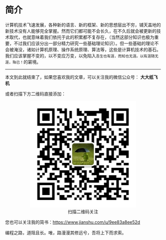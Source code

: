 # 简介

计算机技术飞速发展，各种新的语言、新的框架、新的思想层出不穷，铺天盖地的新技术没有人能够完全掌握。然而它们都可能不会长久，在不久后就会被更新的技术取代，也就意味着我们依托于此的积累都不复存在，（当然这部分知识也极为重要，不过我们应该分出一部分精力研究一些基础理论知识）。但一些基础的理论不会被淹没，诸如计算机原理、操作系统原理、算法等，这些是计算机技术的基石。我们应该掌握不变的，以不变应万变，以免陷入`吾生也有涯，而知也无涯。以有涯随无涯，殆已！`的窘境。

---

本文到此就结束了，如果您喜欢我的文章，可以关注我的微信公众号： **大大纸飞机** 

或者扫描下方二维码直接添加：

<div align="center"><img src ="./image/qrcode.jpg" /><br/>扫描二维码关注</div>

您也可以关注我的简书：https://www.jianshu.com/u/9ee83a8ee52d

编程之路，道阻且长。唯，路漫漫其修远兮，吾将上下而求索。